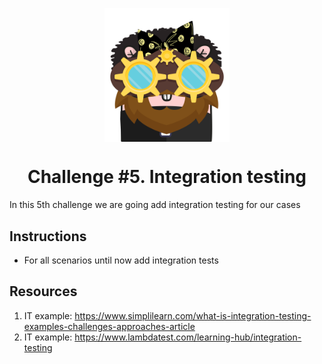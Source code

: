 <p align="center">
    <img alt="&quot;a random gopher created by gopherize.me&quot;" src="../../img/gopher-challenge-5.png" width="200px" style="display: block; margin: 0 auto"/>
</p>

<h1 align="center" style="text-align: center;">
  Challenge #5. Integration testing
</h1>

In this 5th challenge we are going add integration testing for our cases

## Instructions
* For all scenarios until now add integration tests

## Resources
1. IT example: https://www.simplilearn.com/what-is-integration-testing-examples-challenges-approaches-article
2. IT example: https://www.lambdatest.com/learning-hub/integration-testing